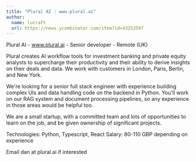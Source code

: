 ```yaml
---
title: "Plural AI : www.plural.ai"
author:
  name: lucraft
  url: https://news.ycombinator.com/item?id=43253597
---
```

Plural AI - www.plural.ai - Senior developer - Remote (UK)

Plural creates AI workflow tools for investment banking and private equity analysts to supercharge their productivity and their ability to derive insights on their deals and data. We work with customers in London, Paris, Berlin, and New York.

We&#x27;re looking for a senior full stack engineer with experience building complex UIs and data handling code on the backend in Python. You&#x27;ll work on our RAG system and document processing pipelines, so any experience in those areas would be helpful too.

We are a small startup, with a committed team and lots of opportunities to learn on the job, and be given ownership of significant projects.

Technologies: Python, Typescript, React
Salary: 80-110 GBP depending on experience

Email dan at plural.ai if interested
<JobApplication />
